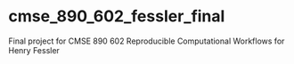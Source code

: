 # cmse_890_602_fessler_final
Final project for CMSE 890 602 Reproducible Computational Workflows for Henry Fessler
